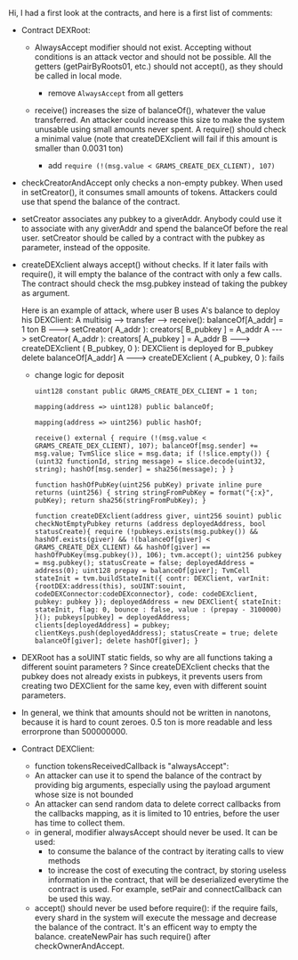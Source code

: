 Hi, I had a first look at the contracts, and here is a first list of comments:
* Contract DEXRoot:

  * AlwaysAccept modifier should not exist. Accepting without
    conditions is an attack vector and should not be possible.
    All the getters (getPairByRoots01, etc.) should not accept(),
    as they should be called in local mode.

    + remove `AlwaysAccept` from all getters

  * receive() increases the size of balanceOf(), whatever the value
    transferred. An attacker could increase this size to make the
    system unusable using small amounts never spent. A require()
    should check a minimal value (note that createDEXclient will
    fail if this amount is smaller than 0.0031 ton)

    + add `require (!(msg.value < GRAMS_CREATE_DEX_CLIENT), 107)`

 * checkCreatorAndAccept only checks a non-empty pubkey. When used
    in setCreator(), it consumes small amounts of tokens. Attackers
    could use that spend the balance of the contract.

 * setCreator associates any pubkey to a giverAddr. Anybody could use
    it to associate with any giverAddr and spend the balanceOf
    before the real user. setCreator should be called by a contract
    with the pubkey as parameter, instead of the opposite.

 * createDEXclient always accept() without checks. If it later fails
    with require(), it will empty the balance of the contract with
    only a few calls. The contract should check the msg.pubkey instead
    of taking the pubkey as argument.

    Here is an example of attack, where user B uses A's balance to deploy
    his DEXClient:
    A multisig --> transfer --> receive(): balanceOf[A_addr] = 1 ton
    B ---> setCreator( A_addr ): creators[ B_pubkey ] = A_addr
    A ---> setCreator( A_addr ): creators[ A_pubkey ] = A_addr
    B ---> createDEXclient ( B_pubkey, 0 ):
           DEXClient is deployed for B_pubkey
           delete balanceOf[A_addr]
    A ---> createDEXclient ( A_pubkey, 0 ): fails

    + change logic for deposit

        `uint128 constant public GRAMS_CREATE_DEX_CLIENT = 1 ton;`

        `mapping(address => uint128) public balanceOf;`

        `mapping(address => uint256) public hashOf;`

        `receive() external {
          require (!(msg.value < GRAMS_CREATE_DEX_CLIENT), 107);
          balanceOf[msg.sender] += msg.value;
          TvmSlice slice = msg.data;
          if (!slice.empty()) {
            (uint32 functionId, string message) = slice.decode(uint32, string);
            hashOf[msg.sender] = sha256(message);
          }
        }`

        `function hashOfPubKey(uint256 pubKey) private inline pure returns (uint256) {
          string stringFromPubKey = format("{:x}", pubKey);
          return sha256(stringFromPubKey);
        }`

        `function createDEXclient(address giver, uint256 souint) public checkNotEmptyPubkey returns (address deployedAddress, bool statusCreate){
          require (!pubkeys.exists(msg.pubkey()) && hashOf.exists(giver) && !(balanceOf[giver] < GRAMS_CREATE_DEX_CLIENT) && hashOf[giver] == hashOfPubKey(msg.pubkey()), 106);
          tvm.accept();
          uint256 pubkey = msg.pubkey();
          statusCreate = false;
          deployedAddress = address(0);
          uint128 prepay = balanceOf[giver];
          TvmCell stateInit = tvm.buildStateInit({
            contr: DEXClient,
            varInit: {rootDEX:address(this), soUINT:souint, codeDEXConnector:codeDEXconnector},
            code: codeDEXclient,
            pubkey: pubkey
          });
          deployedAddress = new DEXClient{
            stateInit: stateInit,
            flag: 0,
            bounce : false,
            value : (prepay - 3100000)
          }();
          pubkeys[pubkey] = deployedAddress;
          clients[deployedAddress] = pubkey;
          clientKeys.push(deployedAddress);
          statusCreate = true;
          delete balanceOf[giver];
          delete hashOf[giver];
        }`

 * DEXRoot has a soUINT static fields, so why are all functions
   taking a different souint parameters ? Since createDEXclient
   checks that the pubkey does not already exists in pubkeys,
   it prevents users from creating two DEXClient for the same key,
   even with different souint parameters.


 * In general, we think that amounts should not be written in
   nanotons, because it is hard to count zeroes. 0.5 ton is
   more readable and less errorprone than 500000000.

* Contract DEXClient:
  * function tokensReceivedCallback is "alwaysAccept":
   * An attacker can use it to spend the balance of the contract
     by providing big arguments, especially using the payload
     argument whose size is not bounded
   * An attacker can send random data to delete correct callbacks
     from the callbacks mapping, as it is limited to 10 entries,
     before the user has time to collect them.
  * in general, modifier alwaysAccept should never be used. It can be
     used:
     * to consume the balance of the contract by iterating calls to
       view methods
     * to increase the cost of executing the contract, by storing
       useless information in the contract, that will be deserialized
       everytime the contract is used. For example, setPair and
       connectCallback can be used this way.
  * accept() should never be used before require(): if the require
    fails, every shard in the system will execute the message and
    decrease the balance of the contract. It's an efficent way to
    empty the balance.  createNewPair has such require() after
    checkOwnerAndAccept.
